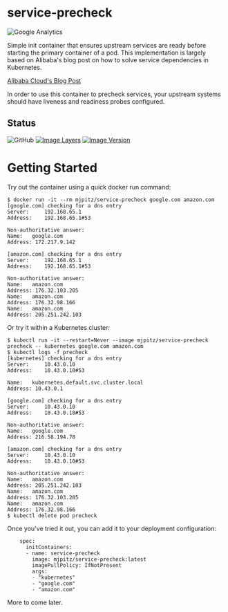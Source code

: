 # service-precheck
![Google Analytics](https://www.google-analytics.com/collect?v=1&tid=UA-172921913-1&cid=555&t=pageview&ec=repo&ea=open&dp=service-precheck&dt=service-precheck)

Simple init container that ensures upstream services are ready before starting the primary container of a pod.
This implementation is largely based on Alibaba's blog post on how to solve service dependencies in Kubernetes.

[Alibaba Cloud's Blog Post](https://www.alibabacloud.com/blog/kubernetes-demystified-solving-service-dependencies_594110)

In order to use this container to precheck services, your upstream systems should have liveness and readiness probes configured.

## Status

![GitHub](https://img.shields.io/github/license/mjpitz/service-precheck.svg)
[![Image Layers](https://images.microbadger.com/badges/image/mjpitz/service-precheck.svg)](https://microbadger.com/images/mjpitz/service-precheck)
[![Image Version](https://images.microbadger.com/badges/version/mjpitz/service-precheck.svg)](https://microbadger.com/images/mjpitz/service-precheck)

# Getting Started

Try out the container using a quick docker run command:

```
$ docker run -it --rm mjpitz/service-precheck google.com amazon.com
[google.com] checking for a dns entry
Server:		192.168.65.1
Address:	192.168.65.1#53

Non-authoritative answer:
Name:	google.com
Address: 172.217.9.142

[amazon.com] checking for a dns entry
Server:		192.168.65.1
Address:	192.168.65.1#53

Non-authoritative answer:
Name:	amazon.com
Address: 176.32.103.205
Name:	amazon.com
Address: 176.32.98.166
Name:	amazon.com
Address: 205.251.242.103
```

Or try it within a Kubernetes cluster:

```
$ kubectl run -it --restart=Never --image mjpitz/service-precheck precheck -- kubernetes google.com amazon.com
$ kubectl logs -f precheck
[kubernetes] checking for a dns entry
Server:		10.43.0.10
Address:	10.43.0.10#53

Name:	kubernetes.default.svc.cluster.local
Address: 10.43.0.1

[google.com] checking for a dns entry
Server:		10.43.0.10
Address:	10.43.0.10#53

Non-authoritative answer:
Name:	google.com
Address: 216.58.194.78

[amazon.com] checking for a dns entry
Server:		10.43.0.10
Address:	10.43.0.10#53

Non-authoritative answer:
Name:	amazon.com
Address: 205.251.242.103
Name:	amazon.com
Address: 176.32.103.205
Name:	amazon.com
Address: 176.32.98.166
$ kubectl delete pod precheck
```

Once you've tried it out, you can add it to your deployment configuration:

```
    spec:
      initContainers:
      - name: service-precheck
        image: mjpitz/service-precheck:latest
        imagePullPolicy: IfNotPresent
        args:
        - "kubernetes"
        - "google.com"
        - "amazon.com"
```

More to come later.
